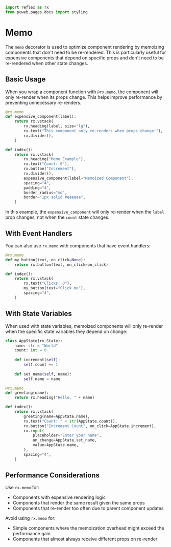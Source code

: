 ```python exec
import reflex as rx
from pcweb.pages.docs import styling
```

# Memo

The `memo` decorator is used to optimize component rendering by memoizing components that don't need to be re-rendered. This is particularly useful for expensive components that depend on specific props and don't need to be re-rendered when other state changes.

## Basic Usage

When you wrap a component function with `@rx.memo`, the component will only re-render when its props change. This helps improve performance by preventing unnecessary re-renders.

```python
@rx.memo
def expensive_component(label):
    return rx.vstack(
        rx.heading(label, size="lg"),
        rx.text("This component only re-renders when props change!"),
        rx.divider(),
    )

def index():
    return rx.vstack(
        rx.heading("Memo Example"),
        rx.text("Count: 0"),
        rx.button("Increment"),
        rx.divider(),
        expensive_component(label="Memoized Component"),
        spacing="4",
        padding="4",
        border_radius="md",
        border="1px solid #eaeaea",
    )
```

In this example, the `expensive_component` will only re-render when the `label` prop changes, not when the `count` state changes.

## With Event Handlers

You can also use `rx.memo` with components that have event handlers:

```python
@rx.memo
def my_button(text, on_click=None):
    return rx.button(text, on_click=on_click)

def index():
    return rx.vstack(
        rx.text("Clicks: 0"),
        my_button(text="Click me"),
        spacing="4",
    )
```

## With State Variables

When used with state variables, memoized components will only re-render when the specific state variables they depend on change:

```python
class AppState(rx.State):
    name: str = "World"
    count: int = 0
    
    def increment(self):
        self.count += 1
        
    def set_name(self, name):
        self.name = name

@rx.memo
def greeting(name):
    return rx.heading("Hello, " + name)

def index():
    return rx.vstack(
        greeting(name=AppState.name),
        rx.text("Count: " + str(AppState.count)),
        rx.button("Increment Count", on_click=AppState.increment),
        rx.input(
            placeholder="Enter your name", 
            on_change=AppState.set_name,
            value=AppState.name,
        ),
        spacing="4",
    )
```

## Performance Considerations

Use `rx.memo` for:
- Components with expensive rendering logic
- Components that render the same result given the same props
- Components that re-render too often due to parent component updates

Avoid using `rx.memo` for:
- Simple components where the memoization overhead might exceed the performance gain
- Components that almost always receive different props on re-render
